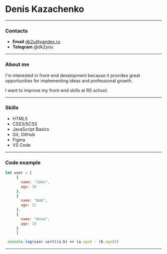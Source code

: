 # Denis Kazachenko

---

### Contacts

- **Email** dk2u@yandex.ru
- **Telegram** @dk2you

---

### About me

I'm interested in front-end development because it provides great opportunities for implementing ideas and professional growth.

I want to improve my front-end skills at RS school.

---

### Skills

- HTML5
- CSS3/SCSS
- JavaScript Basics
- Git, GitHub
- Figma
- VS Code

---

### Code example

```javascript
let user = [
     {
       name: "John",
       age: 30
     },
     {
       name: "Bob",
       age: 21
     },
     {
       name: "Anna",
       age: 19
     }
     ]

 console.log(user.sort((a,b) => (a.age) - (b.age)))
```
---